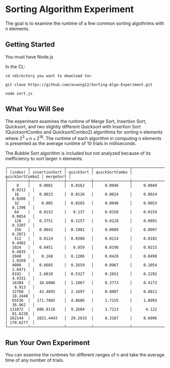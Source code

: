 # Sorting Algorithm Experiment

The goal is to examine the runtime of a few common sorting algothrims with n elements.

## Getting Started

You must have Node.js

In the CL:

```
cd <directory you want to download to>

git clone https://github.com/avuong12/Sorting-Algo-Experiment.git

node sort.js

```

## What You Will See

The experiment examines the runtime of Merge Sort, Insertion Sort, Quicksort, and two slightly different Quicksort with Insertion Sort (QuicksortCombo and QuicksortCombo2) algorithms for sorting n elements where 2<sup>3</sup> `≤` n `≤` 2<sup>18</sup>.
The runtime of each algorithm in computing n elements is presented as the average runtime of 10 trials in milliseconds.

The Bubble Sort algorithm is included but not analyzed because of its inefficiency to sort larger n elements.

```
┌─────────┬───────────────┬───────────┬────────────────┬─────────────────┬───────────┐
│ (index) │ insertionSort │ quickSort │ quickSortCombo │ quickSortCombo2 │ mergeSort │
├─────────┼───────────────┼───────────┼────────────────┼─────────────────┼───────────┤
│    8    │    0.0081     │  0.0162   │     0.0046     │     0.0049      │  0.0212   │
│   16    │    0.0023     │  0.0126   │     0.0024     │     0.0024      │  0.0206   │
│   32    │     0.005     │  0.0265   │     0.0048     │     0.0053      │  0.1396   │
│   64    │    0.0152     │   0.137   │     0.0158     │     0.0159      │  0.0854   │
│   128   │    0.3751     │  0.1157   │     0.0128     │     0.0091      │  0.3207   │
│   256   │    0.0042     │  0.1981   │     0.0089     │     0.0097      │  0.2071   │
│   512   │    0.0124     │  0.0388   │     0.0114     │     0.0102      │  0.4482   │
│  1024   │    0.0451     │   0.059   │     0.0198     │     0.0215      │  0.4835   │
│  2048   │     0.168     │  0.1206   │     0.0428     │     0.0498      │  1.0269   │
│  4096   │    0.6685     │  0.2659   │     0.0967     │     0.1054      │  2.0471   │
│  8192   │    2.6818     │  0.5327   │     0.2652     │     0.2292      │  4.4331   │
│  16384  │    10.6086    │  1.1067   │     0.3773     │     0.4173      │   8.913   │
│  32768  │    43.4893    │  2.1697   │     0.8007     │     0.8811      │  18.2448  │
│  65536  │   171.7085    │  4.8686   │     1.7155     │     1.8993      │  36.962   │
│ 131072  │   686.9118    │  9.2684   │     3.7113     │      4.122      │  81.6228  │
│ 262144  │   2821.4443   │  20.2633  │     8.3187     │     8.6096      │ 170.6277  │
└─────────┴───────────────┴───────────┴────────────────┴─────────────────┴───────────┘
```

## Run Your Own Experiment

You can examine the runtimes for different ranges of n and take the average time of any number of trials.
